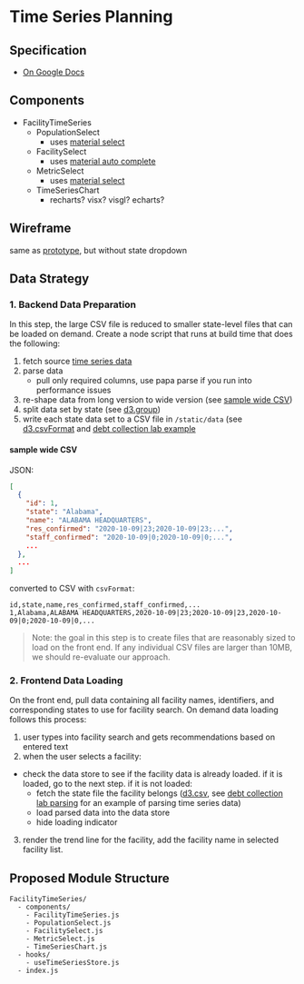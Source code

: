 # Time Series Planning

## Specification

- [On Google Docs](https://docs.google.com/document/d/1-HF_qHYv4SwlMuNmy7YPR2eWzmu_iDYmOOclo4nznF8/edit)

## Components

- FacilityTimeSeries
  - PopulationSelect
    - uses [material select](https://material-ui.com/components/selects/)
  - FacilitySelect
    - uses [material auto complete](https://material-ui.com/components/autocomplete/)
  - MetricSelect
    - uses [material select](https://material-ui.com/components/selects/)
  - TimeSeriesChart
    - recharts? visx? visgl? echarts?

## Wireframe

same as [prototype](http://104.131.72.50:3838/scraper_data/visualizations/ts-dashboard/), but without state dropdown

## Data Strategy

### 1. Backend Data Preparation

In this step, the large CSV file is reduced to smaller state-level files that can be loaded on demand. Create a node script that runs at build time that does the following:

1. fetch source [time series data](http://104.131.72.50:3838/scraper_data/summary_data/scraped_time_series.csv)
2. parse data
   - pull only required columns, use papa parse if you run into performance issues
3. re-shape data from long version to wide version (see [sample wide CSV](#sample-wide-csv))
4. split data set by state (see [d3.group](https://observablehq.com/@d3/d3-group))
5. write each state data set to a CSV file in `/static/data` (see [d3.csvFormat](https://github.com/d3/d3-dsv#csvFormat) and [debt collection lab example](https://github.com/Hyperobjekt/debt-collection-lab/blob/main/scripts/shape.js#L212)

#### sample wide CSV

JSON:

```json
[
  {
    "id": 1,
    "state": "Alabama",
    "name": "ALABAMA HEADQUARTERS",
    "res_confirmed": "2020-10-09|23;2020-10-09|23;...",
    "staff_confirmed": "2020-10-09|0;2020-10-09|0;...",
    ...
  },
  ...
]
```

converted to CSV with `csvFormat`:

```csv
id,state,name,res_confirmed,staff_confirmed,...
1,Alabama,ALABAMA HEADQUARTERS,2020-10-09|23;2020-10-09|23,2020-10-09|0;2020-10-09|0,...
```

> Note: the goal in this step is to create files that are reasonably sized to load on the front end. If any individual CSV files are larger than 10MB, we should re-evaluate our approach.

### 2. Frontend Data Loading

On the front end, pull data containing all facility names, identifiers, and corresponding states to use for facility search. On demand data loading follows this process:

1. user types into facility search and gets recommendations based on entered text
2. when the user selects a facility:

- check the data store to see if the facility data is already loaded. if it is loaded, go to the next step. if it is not loaded:
  - fetch the state file the facility belongs ([d3.csv](https://github.com/d3/d3-fetch#csv), see [debt collection lab parsing](https://github.com/Hyperobjekt/debt-collection-lab/blob/db270d2f81adce752b67ff39c95b506cdef2760e/gatsby-node.js#L137) for an example of parsing time series data)
  - load parsed data into the data store
  - hide loading indicator

3. render the trend line for the facility, add the facility name in selected facility list.

## Proposed Module Structure

```
FacilityTimeSeries/
  - components/
    - FacilityTimeSeries.js
    - PopulationSelect.js
    - FacilitySelect.js
    - MetricSelect.js
    - TimeSeriesChart.js
  - hooks/
    - useTimeSeriesStore.js
  - index.js
```
